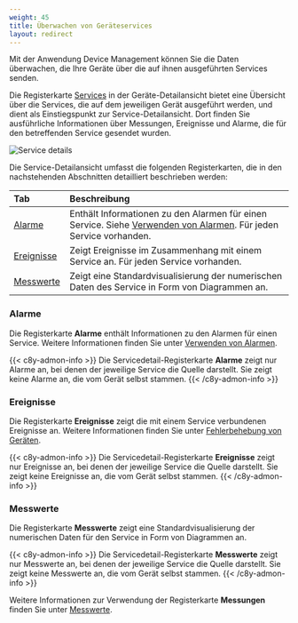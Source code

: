 ```yaml
---
weight: 45
title: Überwachen von Geräteservices
layout: redirect
---
```

Mit der Anwendung Device Management können Sie die Daten überwachen, die Ihre Geräte über die auf ihnen ausgeführten Services senden.

Die Registerkarte [Services](/benutzerhandbuch/device-management-de/#services) in der Geräte-Detailansicht bietet eine Übersicht über die Services, die auf dem jeweiligen Gerät ausgeführt werden, und dient als Einstiegspunkt zur Service-Detailansicht.
Dort finden Sie ausführliche Informationen über Messungen, Ereignisse und Alarme, die für den betreffenden Service gesendet wurden.

![Service details](/images/benutzerhandbuch/DeviceManagement/devmgmt-service-details.png)

Die Service-Detailansicht umfasst die folgenden Registerkarten, die in den nachstehenden Abschnitten detailliert beschrieben werden:
<table>
<thead>
<colgroup>
   <col style="width: 20%;">
   <col style="width: 80%;">
</colgroup><thead>
<tr>
<th align="left">Tab</th>
<th align="left">Beschreibung</th>
</tr>
</thead>
<tbody>
<tr>
<td align="left"><a href="#service-alarms">Alarme</a></td>
<td align="left">Enthält Informationen zu den Alarmen für einen Service. Siehe <a href="#alarm-monitoring">Verwenden von Alarmen</a>. Für jeden Service vorhanden.</td>
</tr>
<td align="left"><a href="#service-events">Ereignisse</a></td>
<td align="left">Zeigt Ereignisse im Zusammenhang mit einem Service an. Für jeden Service vorhanden.</td>
</tr>
<tr>
<td align="left"><a href="#service-measurements">Messwerte</a></td>
<td align="left">Zeigt eine Standardvisualisierung der numerischen Daten des Service in Form von Diagrammen an.</td>
</tr>
</tbody>
</table>

<a name="service-alarms"></a>
### Alarme

Die Registerkarte **Alarme** enthält Informationen zu den Alarmen für einen Service.
Weitere Informationen finden Sie unter [Verwenden von Alarmen](#alarm-monitoring).

{{< c8y-admon-info >}}
Die Servicedetail-Registerkarte **Alarme** zeigt nur Alarme an, bei denen der jeweilige Service die Quelle darstellt. Sie zeigt keine Alarme an, die vom Gerät selbst stammen.
{{< /c8y-admon-info >}}

<a name="service-events"></a>
### Ereignisse

Die Registerkarte **Ereignisse** zeigt die mit einem Service verbundenen Ereignisse an.
Weitere Informationen finden Sie unter [Fehlerbehebung von Geräten](#events-all).

{{< c8y-admon-info >}}
Die Servicedetail-Registerkarte **Ereignisse** zeigt nur Ereignisse an, bei denen der jeweilige Service die Quelle darstellt. Sie zeigt keine Ereignisse an, die vom Gerät selbst stammen.
{{< /c8y-admon-info >}}

<a name="service-measurements"></a>
### Messwerte

Die Registerkarte **Messwerte** zeigt eine Standardvisualisierung der numerischen Daten für den Service in Form von Diagrammen an.

{{< c8y-admon-info >}}
Die Servicedetail-Registerkarte **Messwerte** zeigt nur Messwerte an, bei denen der jeweilige Service die Quelle darstellt. Sie zeigt keine Messwerte an, die vom Gerät selbst stammen.
{{< /c8y-admon-info >}}

Weitere Informationen zur Verwendung der Registerkarte **Messungen** finden Sie unter [Messwerte](#measurements).
